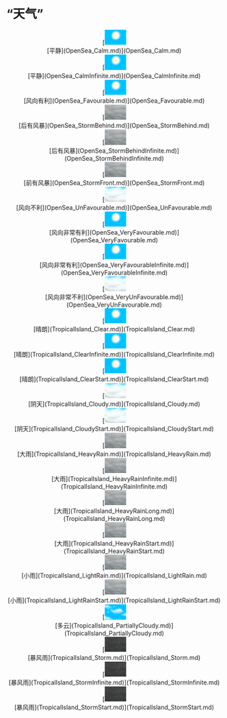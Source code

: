 # “天气”  
<div style="display:inline-block"><div class="gamedatalist" style="text-align:center;min-width:150px;min-height:0px;"><div style="text-align:center;">[<div style="width:50px;display:inline-block;text-align:center"><img decoding="async" src="../wiki/Sprite/WeatherClear_0.png" href="a.md" style="max-width:50px;max-height:50px;"></div><br>[平静](OpenSea_Calm.md)](OpenSea_Calm.md)</div></div><div class="gamedatalist" style="text-align:center;min-width:150px;min-height:0px;"><div style="text-align:center;">[<div style="width:50px;display:inline-block;text-align:center"><img decoding="async" src="../wiki/Sprite/WeatherClear_0.png" href="a.md" style="max-width:50px;max-height:50px;"></div><br>[平静](OpenSea_CalmInfinite.md)](OpenSea_CalmInfinite.md)</div></div><div class="gamedatalist" style="text-align:center;min-width:150px;min-height:0px;"><div style="text-align:center;">[<div style="width:50px;display:inline-block;text-align:center"><img decoding="async" src="../wiki/Sprite/WeatherClear_0.png" href="a.md" style="max-width:50px;max-height:50px;"></div><br>[风向有利](OpenSea_Favourable.md)](OpenSea_Favourable.md)</div></div><div class="gamedatalist" style="text-align:center;min-width:150px;min-height:0px;"><div style="text-align:center;">[<div style="width:50px;display:inline-block;text-align:center"><img decoding="async" src="../wiki/Sprite/WeatherHeavyRain_0.png" href="a.md" style="max-width:50px;max-height:50px;"></div><br>[后有风暴](OpenSea_StormBehind.md)](OpenSea_StormBehind.md)</div></div><div class="gamedatalist" style="text-align:center;min-width:150px;min-height:0px;"><div style="text-align:center;">[<div style="width:50px;display:inline-block;text-align:center"><img decoding="async" src="../wiki/Sprite/WeatherHeavyRain_0.png" href="a.md" style="max-width:50px;max-height:50px;"></div><br>[后有风暴](OpenSea_StormBehindInfinite.md)](OpenSea_StormBehindInfinite.md)</div></div><div class="gamedatalist" style="text-align:center;min-width:150px;min-height:0px;"><div style="text-align:center;">[<div style="width:50px;display:inline-block;text-align:center"><img decoding="async" src="../wiki/Sprite/WeatherHeavyRain_0.png" href="a.md" style="max-width:50px;max-height:50px;"></div><br>[前有风暴](OpenSea_StormFront.md)](OpenSea_StormFront.md)</div></div><div class="gamedatalist" style="text-align:center;min-width:150px;min-height:0px;"><div style="text-align:center;">[<div style="width:50px;display:inline-block;text-align:center"><img decoding="async" src="../wiki/Sprite/WeatherCloudy_0.png" href="a.md" style="max-width:50px;max-height:50px;"></div><br>[风向不利](OpenSea_UnFavourable.md)](OpenSea_UnFavourable.md)</div></div><div class="gamedatalist" style="text-align:center;min-width:150px;min-height:0px;"><div style="text-align:center;">[<div style="width:50px;display:inline-block;text-align:center"><img decoding="async" src="../wiki/Sprite/WeatherClear_0.png" href="a.md" style="max-width:50px;max-height:50px;"></div><br>[风向非常有利](OpenSea_VeryFavourable.md)](OpenSea_VeryFavourable.md)</div></div><div class="gamedatalist" style="text-align:center;min-width:150px;min-height:0px;"><div style="text-align:center;">[<div style="width:50px;display:inline-block;text-align:center"><img decoding="async" src="../wiki/Sprite/WeatherClear_0.png" href="a.md" style="max-width:50px;max-height:50px;"></div><br>[风向非常有利](OpenSea_VeryFavourableInfinite.md)](OpenSea_VeryFavourableInfinite.md)</div></div><div class="gamedatalist" style="text-align:center;min-width:150px;min-height:0px;"><div style="text-align:center;">[<div style="width:50px;display:inline-block;text-align:center"><img decoding="async" src="../wiki/Sprite/WeatherCloudy_0.png" href="a.md" style="max-width:50px;max-height:50px;"></div><br>[风向非常不利](OpenSea_VeryUnFavourable.md)](OpenSea_VeryUnFavourable.md)</div></div><div class="gamedatalist" style="text-align:center;min-width:150px;min-height:0px;"><div style="text-align:center;">[<div style="width:50px;display:inline-block;text-align:center"><img decoding="async" src="../wiki/Sprite/WeatherClear_0.png" href="a.md" style="max-width:50px;max-height:50px;"></div><br>[晴朗](TropicalIsland_Clear.md)](TropicalIsland_Clear.md)</div></div><div class="gamedatalist" style="text-align:center;min-width:150px;min-height:0px;"><div style="text-align:center;">[<div style="width:50px;display:inline-block;text-align:center"><img decoding="async" src="../wiki/Sprite/WeatherClear_0.png" href="a.md" style="max-width:50px;max-height:50px;"></div><br>[晴朗](TropicalIsland_ClearInfinite.md)](TropicalIsland_ClearInfinite.md)</div></div><div class="gamedatalist" style="text-align:center;min-width:150px;min-height:0px;"><div style="text-align:center;">[<div style="width:50px;display:inline-block;text-align:center"><img decoding="async" src="../wiki/Sprite/WeatherClear_0.png" href="a.md" style="max-width:50px;max-height:50px;"></div><br>[晴朗](TropicalIsland_ClearStart.md)](TropicalIsland_ClearStart.md)</div></div><div class="gamedatalist" style="text-align:center;min-width:150px;min-height:0px;"><div style="text-align:center;">[<div style="width:50px;display:inline-block;text-align:center"><img decoding="async" src="../wiki/Sprite/WeatherCloudy_0.png" href="a.md" style="max-width:50px;max-height:50px;"></div><br>[阴天](TropicalIsland_Cloudy.md)](TropicalIsland_Cloudy.md)</div></div><div class="gamedatalist" style="text-align:center;min-width:150px;min-height:0px;"><div style="text-align:center;">[<div style="width:50px;display:inline-block;text-align:center"><img decoding="async" src="../wiki/Sprite/WeatherCloudy_0.png" href="a.md" style="max-width:50px;max-height:50px;"></div><br>[阴天](TropicalIsland_CloudyStart.md)](TropicalIsland_CloudyStart.md)</div></div><div class="gamedatalist" style="text-align:center;min-width:150px;min-height:0px;"><div style="text-align:center;">[<div style="width:50px;display:inline-block;text-align:center"><img decoding="async" src="../wiki/Sprite/WeatherHeavyRain_0.png" href="a.md" style="max-width:50px;max-height:50px;"></div><br>[大雨](TropicalIsland_HeavyRain.md)](TropicalIsland_HeavyRain.md)</div></div><div class="gamedatalist" style="text-align:center;min-width:150px;min-height:0px;"><div style="text-align:center;">[<div style="width:50px;display:inline-block;text-align:center"><img decoding="async" src="../wiki/Sprite/WeatherHeavyRain_0.png" href="a.md" style="max-width:50px;max-height:50px;"></div><br>[大雨](TropicalIsland_HeavyRainInfinite.md)](TropicalIsland_HeavyRainInfinite.md)</div></div><div class="gamedatalist" style="text-align:center;min-width:150px;min-height:0px;"><div style="text-align:center;">[<div style="width:50px;display:inline-block;text-align:center"><img decoding="async" src="../wiki/Sprite/WeatherHeavyRain_0.png" href="a.md" style="max-width:50px;max-height:50px;"></div><br>[大雨](TropicalIsland_HeavyRainLong.md)](TropicalIsland_HeavyRainLong.md)</div></div><div class="gamedatalist" style="text-align:center;min-width:150px;min-height:0px;"><div style="text-align:center;">[<div style="width:50px;display:inline-block;text-align:center"><img decoding="async" src="../wiki/Sprite/WeatherHeavyRain_0.png" href="a.md" style="max-width:50px;max-height:50px;"></div><br>[大雨](TropicalIsland_HeavyRainStart.md)](TropicalIsland_HeavyRainStart.md)</div></div><div class="gamedatalist" style="text-align:center;min-width:150px;min-height:0px;"><div style="text-align:center;">[<div style="width:50px;display:inline-block;text-align:center"><img decoding="async" src="../wiki/Sprite/WeatherHeavyRain_0.png" href="a.md" style="max-width:50px;max-height:50px;"></div><br>[小雨](TropicalIsland_LightRain.md)](TropicalIsland_LightRain.md)</div></div><div class="gamedatalist" style="text-align:center;min-width:150px;min-height:0px;"><div style="text-align:center;">[<div style="width:50px;display:inline-block;text-align:center"><img decoding="async" src="../wiki/Sprite/WeatherHeavyRain_0.png" href="a.md" style="max-width:50px;max-height:50px;"></div><br>[小雨](TropicalIsland_LightRainStart.md)](TropicalIsland_LightRainStart.md)</div></div><div class="gamedatalist" style="text-align:center;min-width:150px;min-height:0px;"><div style="text-align:center;">[<div style="width:50px;display:inline-block;text-align:center"><img decoding="async" src="../wiki/Sprite/WeatherPartiallyCloudy_0.png" href="a.md" style="max-width:50px;max-height:50px;"></div><br>[多云](TropicalIsland_PartiallyCloudy.md)](TropicalIsland_PartiallyCloudy.md)</div></div><div class="gamedatalist" style="text-align:center;min-width:150px;min-height:0px;"><div style="text-align:center;">[<div style="width:50px;display:inline-block;text-align:center"><img decoding="async" src="../wiki/Sprite/WeatherStorm_0.png" href="a.md" style="max-width:50px;max-height:50px;"></div><br>[暴风雨](TropicalIsland_Storm.md)](TropicalIsland_Storm.md)</div></div><div class="gamedatalist" style="text-align:center;min-width:150px;min-height:0px;"><div style="text-align:center;">[<div style="width:50px;display:inline-block;text-align:center"><img decoding="async" src="../wiki/Sprite/WeatherStorm_0.png" href="a.md" style="max-width:50px;max-height:50px;"></div><br>[暴风雨](TropicalIsland_StormInfinite.md)](TropicalIsland_StormInfinite.md)</div></div><div class="gamedatalist" style="text-align:center;min-width:150px;min-height:0px;"><div style="text-align:center;">[<div style="width:50px;display:inline-block;text-align:center"><img decoding="async" src="../wiki/Sprite/WeatherStorm_0.png" href="a.md" style="max-width:50px;max-height:50px;"></div><br>[暴风雨](TropicalIsland_StormStart.md)](TropicalIsland_StormStart.md)</div></div></div>  
  


<script>document.title="“天气” - 卡牌生存百科 Card Survival Wiki";</script>